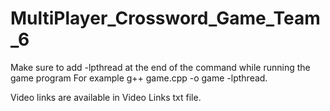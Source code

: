 # MultiPlayer_Crossword_Game_Team_6
Make sure to add -lpthread at the end of the command while running the game program
For example g++ game.cpp -o game -lpthread.

Video links are available in Video Links txt file.
